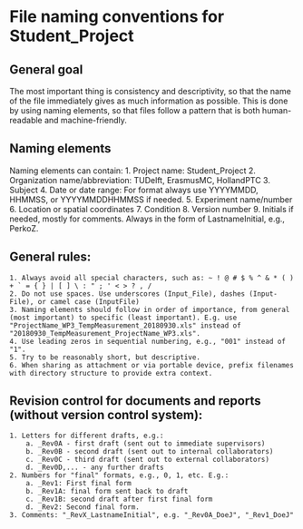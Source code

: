 # File naming conventions for Student_Project

## General goal
The most important thing is consistency and descriptivity, so that the name of the file immediately gives as much information as possible. This is done by using naming elements, so that files follow a pattern that is both human-readable and machine-friendly.

## Naming elements
Naming elements can contain:
	1. Project name: Student_Project
	2. Organization name/abbreviation: TUDelft, ErasmusMC, HollandPTC
	3. Subject
	4. Date or date range: For format always use YYYYMMDD, HHMMSS, or YYYYMMDDHHMMSS if needed.
	5. Experiment name/number
	6. Location or spatial coordinates
	7. Condition
	8. Version number
	9. Initials if needed, mostly for comments. Always in the form of LastnameInitial, e.g., PerkoZ.

## General rules:
	1. Always avoid all special characters, such as: ~ ! @ # $ % ^ & * ( ) + ` = { } | [ ] \ : " ; ' < > ? , /
	2. Do not use spaces. Use underscores (Input_File), dashes (Input-File), or camel case (InputFile)
	3. Naming elements should follow in order of importance, from general (most important) to specific (least important). E.g. use "ProjectName_WP3_TempMeasurement_20180930.xls" instead of "20180930_TempMeasurement_ProjectName_WP3.xls".
	4. Use leading zeros in sequential numbering, e.g., "001" instead of "1".
	5. Try to be reasonably short, but descriptive.
	6. When sharing as attachment or via portable device, prefix filenames with directory structure to provide extra context.

## Revision control for documents and reports (without version control system):
	1. Letters for different drafts, e.g.:
		a. _Rev0A - first draft (sent out to immediate supervisors)
		b. _Rev0B - second draft (sent out to internal collaborators)
		c. _Rev0C - third draft (sent out to external collaborators)
		d. _Rev0D,... - any further drafts
	2. Numbers for "final" formats, e.g., 0, 1, etc. E.g.:
		a. _Rev1: First final form
		b. _Rev1A: final form sent back to draft
		c. _Rev1B: second draft after first final form
		d. _Rev2: Second final form.
	3. Comments: "_RevX_LastnameInitial", e.g. "_Rev0A_DoeJ", "_Rev1_DoeJ"